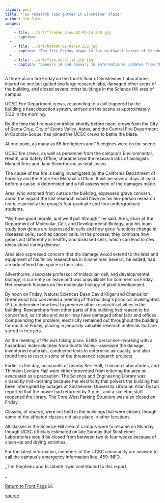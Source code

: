 ```yaml
---
layout: post
title: "Two research labs gutted in Sinsheimer blaze"
author: Jim Burns
images:
  -
    - file: ../art/fireman_view.02-01-14.250.jpg
    - caption: 
  -
    - file: ../art/hazmat.02-01-14.250.jpg
    - caption: "The fire Friday began in the southwest corner of Sinsheimer Laboratories and later flames billowed out of two other windows, top and center photos. Firemen were hosed down with soap and water after leaving the building, in case they had been exposed to hazardous materials. They then had to put their firefighting gear in a bag and don white jumpsuits until their clothing could be checked. Police sealed off a large area around the fire. Photos: Louise Donahue"
  -
    - file: ../art/fire.02-01-14.250.jpg
    - caption: "January 14 and January 16 informational updates from the Natural Sciences dean"
---
```


A three-alarm fire Friday on the fourth floor of Sinsheimer Laboratories injured no one but gutted two large research labs, damaged other areas of the building, and closed several other buildings in the Science Hill area of campus.

UCSC Fire Department crews, responding to a call triggered by the building's heat detection system, arrived on the scene at approximately 5:30 in the morning.

By the time the fire was controlled shortly before noon, crews from the City of Santa Cruz, City of Scotts Valley, Aptos, and the Central Fire Department in Capitola-Soquel had joined the UCSC crews to battle the blaze.

At one point, as many as 65 firefighters and 15 engines were on the scene.  
  
UCSC fire crews, as well as personnel from the campus's Environmental, Health, and Safety Office, characterized the research labs of biologists Manuel Ares and Jane Silverthorne as total losses.   
  
The cause of the fire is being investigated by the California Department of Forestry and the State Fire Marshal's Office. It will be several days at least before a cause is determined and a full assessment of the damages made.  
  
Ares, who watched from outside the building, expressed grave concern about the impact the lost research would have on his ten-person research team, especially the group's four graduate and four undergraduate students.

"We have good morale, and we'll pull through," he said. Ares, chair of the Department of Molecular, Cell, and Developmental Biology, and his team study how genes are expressed in cells and how gene functions change in diseased cells, such as cancer cells. In the process, they compare how genes act differently in healthy and diseased cells, which can lead to new ideas about curing disease.  
  
Ares also expressed concern that the damage would extend to the labs and equipment of his fellow researchers in Sinsheimer. Several, he added, had already offered him space in their labs.  
  
Silverthorne, associate professor of molecular, cell, and developmental biology, is currently on leave and was unavailable for comment on Friday. Her research focuses on the molecular biology of plant development.  
  
By noon on Friday, Natural Sciences Dean David Kliger and Chancellor Greenwood had convened a meeting of the building's principal investigators (PI) to determine how best to preserve other research activities in the building. Researchers from other parts of the building had reason to be concerned, as smoke and water may have damaged other labs and offices. Compounding the problem, electricity remained out throughout the building for much of Friday, placing in jeopardy valuable research materials that are stored in freezers.  
  
As the meeting of PIs was taking place, EH&S personnel--working with a hazardous materials team from Scotts Valley--assessed the damage, inventoried materials, conducted tests to determine air quality, and also found time to rescue some of the threatened research projects.  
  
Earlier in the day, occupants of nearby Kerr Hall, Thimann Laboratories, and Thimann Lecture Hall were either prevented from entering the area or evacuated as a precaution. The Science and Engineering Library was closed by mid-morning because the electricity that powers the building had been interrupted by outages at Sinsheimer; University Librarian Allan Dyson reported that the power had returned by 3 p.m., and a skeleton staff reopened the library. The Core West Parking Structure was also closed on Friday.  
  
Classes, of course, were not held in the buildings that were closed, though some of the affected classes did take place in other locations.   
  
All classes in the Science Hill area of campus were to resume on Monday, though UCSC officials estimated on late Sunday that Sinsheimer Laboratories would be closed from between two to four weeks because of clean-up and drying activities.  
  
For the latest information, members of the UCSC community are advised to call the campus's emergency information line, 459-INFO.  
  
_Tim Stephens and Elizabeth Irwin contributed to this report.  
  
_  

[Return to Front Page][1] ![ ][2]

[1]: ../../index.html
[2]: ../../images/trans.gif

[source](http://www1.ucsc.edu/currents/01-02/01-14/fire.html "Permalink to fire")
